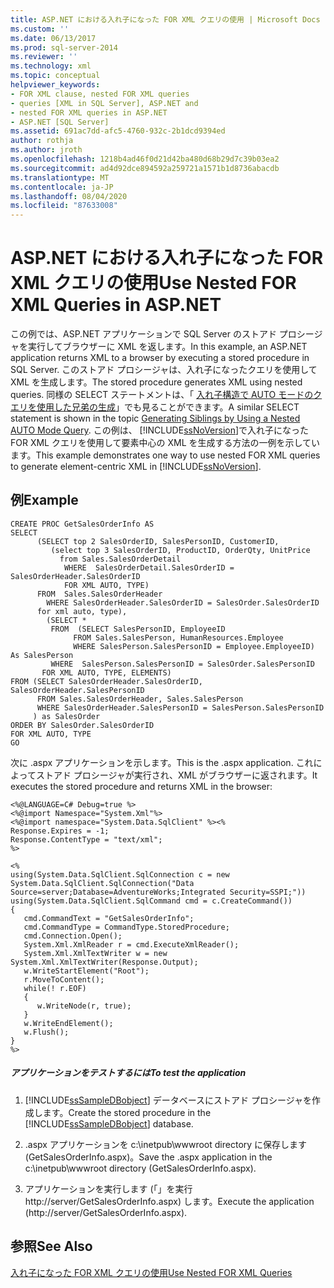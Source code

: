 ```yaml
---
title: ASP.NET における入れ子になった FOR XML クエリの使用 | Microsoft Docs
ms.custom: ''
ms.date: 06/13/2017
ms.prod: sql-server-2014
ms.reviewer: ''
ms.technology: xml
ms.topic: conceptual
helpviewer_keywords:
- FOR XML clause, nested FOR XML queries
- queries [XML in SQL Server], ASP.NET and
- nested FOR XML queries in ASP.NET
- ASP.NET [SQL Server]
ms.assetid: 691ac7dd-afc5-4760-932c-2b1dcd9394ed
author: rothja
ms.author: jroth
ms.openlocfilehash: 1218b4ad46f0d21d42ba480d68b29d7c39b03ea2
ms.sourcegitcommit: ad4d92dce894592a259721a1571b1d8736abacdb
ms.translationtype: MT
ms.contentlocale: ja-JP
ms.lasthandoff: 08/04/2020
ms.locfileid: "87633008"
---
```

# <a name="use-nested-for-xml-queries-in-aspnet"></a><span data-ttu-id="c39da-102">ASP.NET における入れ子になった FOR XML クエリの使用</span><span class="sxs-lookup"><span data-stu-id="c39da-102">Use Nested FOR XML Queries in ASP.NET</span></span>
  <span data-ttu-id="c39da-103">この例では、ASP.NET アプリケーションで SQL Server のストアド プロシージャを実行してブラウザーに XML を返します。</span><span class="sxs-lookup"><span data-stu-id="c39da-103">In this example, an ASP.NET application returns XML to a browser by executing a stored procedure in SQL Server.</span></span> <span data-ttu-id="c39da-104">このストアド プロシージャは、入れ子になったクエリを使用して XML を生成します。</span><span class="sxs-lookup"><span data-stu-id="c39da-104">The stored procedure generates XML using nested queries.</span></span> <span data-ttu-id="c39da-105">同様の SELECT ステートメントは、「 [入れ子構造で AUTO モードのクエリを使用した兄弟の生成](generate-siblings-with-a-nested-auto-mode-query.md)」でも見ることができます。</span><span class="sxs-lookup"><span data-stu-id="c39da-105">A similar SELECT statement is shown in the topic [Generating Siblings by Using a Nested AUTO Mode Query](generate-siblings-with-a-nested-auto-mode-query.md).</span></span> <span data-ttu-id="c39da-106">この例は、 [!INCLUDE[ssNoVersion](../../includes/ssnoversion-md.md)]で入れ子になった FOR XML クエリを使用して要素中心の XML を生成する方法の一例を示しています。</span><span class="sxs-lookup"><span data-stu-id="c39da-106">This example demonstrates one way to use nested FOR XML queries to generate element-centric XML in [!INCLUDE[ssNoVersion](../../includes/ssnoversion-md.md)].</span></span>  
  
## <a name="example"></a><span data-ttu-id="c39da-107">例</span><span class="sxs-lookup"><span data-stu-id="c39da-107">Example</span></span>  
  
```  
CREATE PROC GetSalesOrderInfo AS  
SELECT   
      (SELECT top 2 SalesOrderID, SalesPersonID, CustomerID,  
         (select top 3 SalesOrderID, ProductID, OrderQty, UnitPrice  
           from Sales.SalesOrderDetail  
            WHERE  SalesOrderDetail.SalesOrderID = SalesOrderHeader.SalesOrderID  
            FOR XML AUTO, TYPE)  
      FROM  Sales.SalesOrderHeader  
        WHERE SalesOrderHeader.SalesOrderID = SalesOrder.SalesOrderID  
      for xml auto, type),  
        (SELECT *   
         FROM  (SELECT SalesPersonID, EmployeeID  
              FROM Sales.SalesPerson, HumanResources.Employee  
              WHERE SalesPerson.SalesPersonID = Employee.EmployeeID) As SalesPerson  
         WHERE  SalesPerson.SalesPersonID = SalesOrder.SalesPersonID  
       FOR XML AUTO, TYPE, ELEMENTS)  
FROM (SELECT SalesOrderHeader.SalesOrderID, SalesOrderHeader.SalesPersonID  
      FROM Sales.SalesOrderHeader, Sales.SalesPerson  
      WHERE SalesOrderHeader.SalesPersonID = SalesPerson.SalesPersonID  
     ) as SalesOrder  
ORDER BY SalesOrder.SalesOrderID  
FOR XML AUTO, TYPE  
GO  
```  
  
 <span data-ttu-id="c39da-108">次に .aspx アプリケーションを示します。</span><span class="sxs-lookup"><span data-stu-id="c39da-108">This is the .aspx application.</span></span> <span data-ttu-id="c39da-109">これによってストアド プロシージャが実行され、XML がブラウザーに返されます。</span><span class="sxs-lookup"><span data-stu-id="c39da-109">It executes the stored procedure and returns XML in the browser:</span></span>  
  
```  
<%@LANGUAGE=C# Debug=true %>  
<%@import Namespace="System.Xml"%>  
<%@import namespace="System.Data.SqlClient" %><%  
Response.Expires = -1;  
Response.ContentType = "text/xml";  
%>  
  
<%  
using(System.Data.SqlClient.SqlConnection c = new System.Data.SqlClient.SqlConnection("Data Source=server;Database=AdventureWorks;Integrated Security=SSPI;"))  
using(System.Data.SqlClient.SqlCommand cmd = c.CreateCommand())  
{  
   cmd.CommandText = "GetSalesOrderInfo";  
   cmd.CommandType = CommandType.StoredProcedure;  
   cmd.Connection.Open();  
   System.Xml.XmlReader r = cmd.ExecuteXmlReader();  
   System.Xml.XmlTextWriter w = new System.Xml.XmlTextWriter(Response.Output);  
   w.WriteStartElement("Root");  
   r.MoveToContent();  
   while(! r.EOF)  
   {  
      w.WriteNode(r, true);  
   }  
   w.WriteEndElement();  
   w.Flush();  
}  
%>  
```  
  
##### <a name="to-test-the-application"></a><span data-ttu-id="c39da-110">アプリケーションをテストするには</span><span class="sxs-lookup"><span data-stu-id="c39da-110">To test the application</span></span>  
  
1.  <span data-ttu-id="c39da-111">[!INCLUDE[ssSampleDBobject](../../includes/sssampledbobject-md.md)] データベースにストアド プロシージャを作成します。</span><span class="sxs-lookup"><span data-stu-id="c39da-111">Create the stored procedure in the [!INCLUDE[ssSampleDBobject](../../includes/sssampledbobject-md.md)] database.</span></span>  
  
2.  <span data-ttu-id="c39da-112">.aspx アプリケーションを c:\inetpub\wwwroot directory に保存します (GetSalesOrderInfo.aspx)。</span><span class="sxs-lookup"><span data-stu-id="c39da-112">Save the .aspx application in the c:\inetpub\wwwroot directory (GetSalesOrderInfo.aspx).</span></span>  
  
3.  <span data-ttu-id="c39da-113">アプリケーションを実行します (「」を実行 http://server/GetSalesOrderInfo.aspx) します。</span><span class="sxs-lookup"><span data-stu-id="c39da-113">Execute the application (http://server/GetSalesOrderInfo.aspx).</span></span>  
  
## <a name="see-also"></a><span data-ttu-id="c39da-114">参照</span><span class="sxs-lookup"><span data-stu-id="c39da-114">See Also</span></span>  
 [<span data-ttu-id="c39da-115">入れ子になった FOR XML クエリの使用</span><span class="sxs-lookup"><span data-stu-id="c39da-115">Use Nested FOR XML Queries</span></span>](use-nested-for-xml-queries.md)  
  
  

